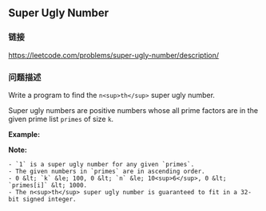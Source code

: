 ## Super Ugly Number  
### 链接  
https://leetcode.com/problems/super-ugly-number/description/  
### 问题描述
Write a program to find the `n<sup>th</sup>` super ugly number.

Super ugly numbers are positive numbers whose all prime factors are in the given prime list `primes` of size `k`.

**Example:**

**Note:**

	- `1` is a super ugly number for any given `primes`.
	- The given numbers in `primes` are in ascending order.
	- 0 &lt; `k` &le; 100, 0 &lt; `n` &le; 10<sup>6</sup>, 0 &lt; `primes[i]` &lt; 1000.
	- The n<sup>th</sup> super ugly number is guaranteed to fit in a 32-bit signed integer.

